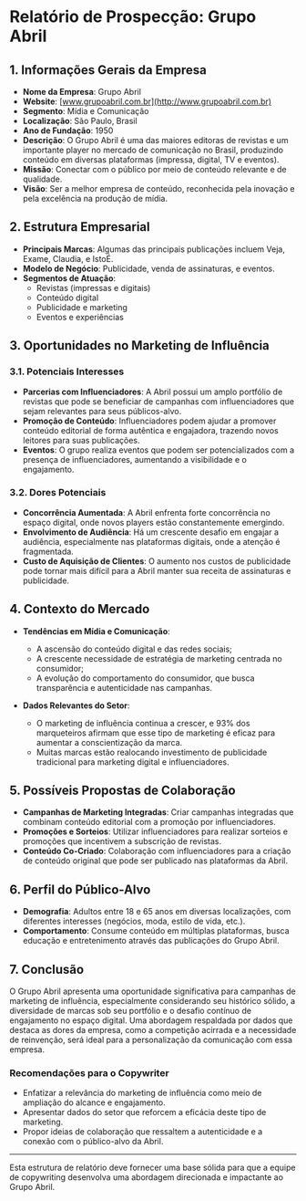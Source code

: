 # Relatório de Prospecção: Grupo Abril

## 1. Informações Gerais da Empresa
- **Nome da Empresa**: Grupo Abril
- **Website**: [www.grupoabril.com.br](http://www.grupoabril.com.br)
- **Segmento**: Mídia e Comunicação
- **Localização**: São Paulo, Brasil
- **Ano de Fundação**: 1950
- **Descrição**: O Grupo Abril é uma das maiores editoras de revistas e um importante player no mercado de comunicação no Brasil, produzindo conteúdo em diversas plataformas (impressa, digital, TV e eventos).
- **Missão**: Conectar com o público por meio de conteúdo relevante e de qualidade.
- **Visão**: Ser a melhor empresa de conteúdo, reconhecida pela inovação e pela excelência na produção de mídia.

## 2. Estrutura Empresarial
- **Principais Marcas**: Algumas das principais publicações incluem Veja, Exame, Claudia, e IstoÉ.
- **Modelo de Negócio**: Publicidade, venda de assinaturas, e eventos.
- **Segmentos de Atuação**:
  - Revistas (impressas e digitais)
  - Conteúdo digital
  - Publicidade e marketing
  - Eventos e experiências

## 3. Oportunidades no Marketing de Influência
### 3.1. Potenciais Interesses
- **Parcerias com Influenciadores**: A Abril possui um amplo portfólio de revistas que pode se beneficiar de campanhas com influenciadores que sejam relevantes para seus públicos-alvo.
- **Promoção de Conteúdo**: Influenciadores podem ajudar a promover conteúdo editorial de forma autêntica e engajadora, trazendo novos leitores para suas publicações.
- **Eventos**: O grupo realiza eventos que podem ser potencializados com a presença de influenciadores, aumentando a visibilidade e o engajamento.

### 3.2. Dores Potenciais
- **Concorrência Aumentada**: A Abril enfrenta forte concorrência no espaço digital, onde novos players estão constantemente emergindo.
- **Envolvimento de Audiência**: Há um crescente desafio em engajar a audiência, especialmente nas plataformas digitais, onde a atenção é fragmentada.
- **Custo de Aquisição de Clientes**: O aumento nos custos de publicidade pode tornar mais difícil para a Abril manter sua receita de assinaturas e publicidade.

## 4. Contexto do Mercado
- **Tendências em Mídia e Comunicação**: 
  - A ascensão do conteúdo digital e das redes sociais;
  - A crescente necessidade de estratégia de marketing centrada no consumidor;
  - A evolução do comportamento do consumidor, que busca transparência e autenticidade nas campanhas.

- **Dados Relevantes do Setor**:
  - O marketing de influência continua a crescer, e 93% dos marqueteiros afirmam que esse tipo de marketing é eficaz para aumentar a conscientização da marca.
  - Muitas marcas estão realocando investimento de publicidade tradicional para marketing digital e influenciadores.

## 5. Possíveis Propostas de Colaboração
- **Campanhas de Marketing Integradas**: Criar campanhas integradas que combinam conteúdo editorial com a promoção por influenciadores.
- **Promoções e Sorteios**: Utilizar influenciadores para realizar sorteios e promoções que incentivem a subscrição de revistas.
- **Conteúdo Co-Criado**: Colaboração com influenciadores para a criação de conteúdo original que pode ser publicado nas plataformas da Abril.

## 6. Perfil do Público-Alvo
- **Demografia**: Adultos entre 18 e 65 anos em diversas localizações, com diferentes interesses (negócios, moda, estilo de vida, etc.).
- **Comportamento**: Consume conteúdo em múltiplas plataformas, busca educação e entretenimento através das publicações do Grupo Abril.

## 7. Conclusão
O Grupo Abril apresenta uma oportunidade significativa para campanhas de marketing de influência, especialmente considerando seu histórico sólido, a diversidade de marcas sob seu portfólio e o desafio contínuo de engajamento no espaço digital. Uma abordagem respaldada por dados que destaca as dores da empresa, como a competição acirrada e a necessidade de reinvenção, será ideal para a personalização da comunicação com essa empresa.

### Recomendações para o Copywriter
- Enfatizar a relevância do marketing de influência como meio de ampliação do alcance e engajamento.
- Apresentar dados do setor que reforcem a eficácia deste tipo de marketing.
- Propor ideias de colaboração que ressaltem a autenticidade e a conexão com o público-alvo da Abril.

--- 

Esta estrutura de relatório deve fornecer uma base sólida para que a equipe de copywriting desenvolva uma abordagem direcionada e impactante ao Grupo Abril.
